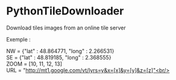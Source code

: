 PythonTileDownloader
====================

Download tiles images from an online tile server

Exemple :

NW = {"lat" : 48.864771, "long" : 2.266531}<br/>
SE = {"lat" : 48.819185, "long" : 2.368555}<br/>
ZOOM = [10, 11, 12, 13]<br/>
URL = "http://mt1.google.com/vt/lyrs=y&x=[x]&y=[y]&z=[z]"<br/>
